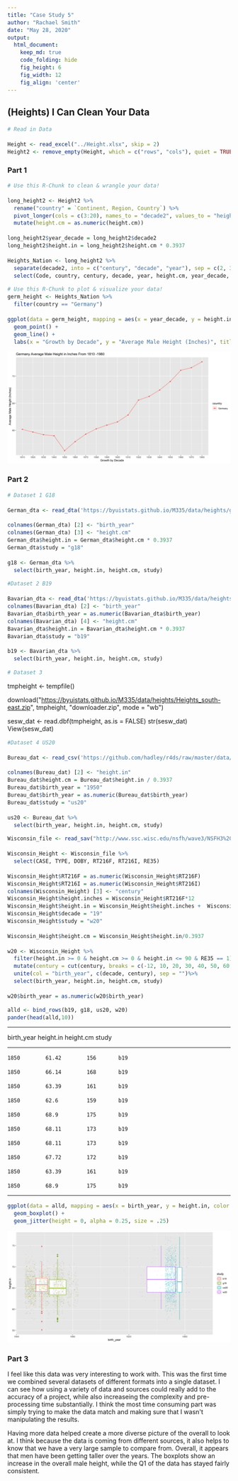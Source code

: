 ```yaml
---
title: "Case Study 5"
author: "Rachael Smith"
date: "May 28, 2020"
output:
  html_document:  
    keep_md: true
    code_folding: hide
    fig_height: 6
    fig_width: 12
    fig_align: 'center'
---
```




## (Heights) I Can Clean Your Data




```r
# Read in Data

Height <- read_excel("../Height.xlsx", skip = 2)
Height2 <- remove_empty(Height, which = c("rows", "cols"), quiet = TRUE)
```

### Part 1


```r
# Use this R-Chunk to clean & wrangle your data!

long_height2 <- Height2 %>%
  rename("country" = `Continent, Region, Country`) %>%
  pivot_longer(cols = c(3:20), names_to = "decade2", values_to = "height.cm") %>%
  mutate(height.cm = as.numeric(height.cm))

long_height2$year_decade = long_height2$decade2
long_height2$height.in = long_height2$height.cm * 0.3937

Heights_Nation <- long_height2 %>%
  separate(decade2, into = c("century", "decade", "year"), sep = c(2, 3, 4)) %>% 
  select(Code, country, century, decade, year, height.cm, year_decade, height.in)
```



```r
# Use this R-Chunk to plot & visualize your data!
germ_height <- Heights_Nation %>%
  filter(country == "Germany")

ggplot(data = germ_height, mapping = aes(x = year_decade, y = height.in, col = country, group = country)) +
  geom_point() +
  geom_line() +
  labs(x = "Growth by Decade", y = "Average Male Height (Inches)", title = "Germany Average Male Height in Inches From 1810 -1980")
```

![](Case-Study-5_files/figure-html/plot_data-1.png)<!-- -->

### Part 2


```r
# Dataset 1 G18

German_dta <- read_dta('https://byuistats.github.io/M335/data/heights/germanconscr.dta')

colnames(German_dta) [2] <- "birth_year"
colnames(German_dta) [3] <- "height.cm"
German_dta$height.in = German_dta$height.cm * 0.3937
German_dta$study = "g18"

g18 <- German_dta %>% 
  select(birth_year, height.in, height.cm, study)
```



```r
#Dataset 2 B19

Bavarian_dta <- read_dta('https://byuistats.github.io/M335/data/heights/germanprison.dta')
colnames(Bavarian_dta) [2] <- "birth_year"
Bavarian_dta$birth_year = as.numeric(Bavarian_dta$birth_year)
colnames(Bavarian_dta) [4] <- "height.cm"
Bavarian_dta$height.in = Bavarian_dta$height.cm * 0.3937
Bavarian_dta$study = "b19"

b19 <- Bavarian_dta %>% 
  select(birth_year, height.in, height.cm, study)
```


```r
# Dataset 3
```

tmpheight <- tempfile()

download("https://byuistats.github.io/M335/data/heights/Heights_south-east.zip", tmpheight, "downloader.zip", mode = "wb")

sesw_dat <- read.dbf(tmpheight, as.is = FALSE)
str(sesw_dat)
View(sesw_dat)


```r
#Dataset 4 US20

Bureau_dat <- read_csv('https://github.com/hadley/r4ds/raw/master/data/heights.csv')

colnames(Bureau_dat) [2] <- "height.in"
Bureau_dat$height.cm = Bureau_dat$height.in / 0.3937
Bureau_dat$birth_year = "1950"
Bureau_dat$birth_year = as.numeric(Bureau_dat$birth_year)
Bureau_dat$study = "us20"

us20 <- Bureau_dat %>% 
  select(birth_year, height.in, height.cm, study)
```



```r
Wisconsin_file <- read_sav("http://www.ssc.wisc.edu/nsfh/wave3/NSFH3%20Apr%202005%20release/main05022005.sav")

Wisconsin_Height <- Wisconsin_file %>% 
  select(CASE, TYPE, DOBY, RT216F, RT216I, RE35)

Wisconsin_Height$RT216F = as.numeric(Wisconsin_Height$RT216F)
Wisconsin_Height$RT216I = as.numeric(Wisconsin_Height$RT216I)
colnames(Wisconsin_Height) [3] <- "century"
Wisconsin_Height$height.inches = Wisconsin_Height$RT216F*12
Wisconsin_Height$height.in = Wisconsin_Height$height.inches +  Wisconsin_Height$RT216I
Wisconsin_Height$decade = "19"
Wisconsin_Height$study = "w20"

Wisconsin_Height$height.cm = Wisconsin_Height$height.in/0.3937

w20 <- Wisconsin_Height %>%
  filter(height.in >= 0 & height.cm >= 0 & height.in <= 90 & RE35 == 1) %>% 
  mutate(century = cut(century, breaks = c(-12, 10, 20, 30, 40, 50, 60, 70), labels = c(10, 20, 30, 40, 50, 60, 70))) %>% 
  unite(col = "birth_year", c(decade, century), sep = "")%>%
  select(birth_year, height.in, height.cm, study)

w20$birth_year = as.numeric(w20$birth_year)
```


```r
alld <- bind_rows(b19, g18, us20, w20)
pander(head(alld,10))
```


--------------------------------------------
 birth_year   height.in   height.cm   study 
------------ ----------- ----------- -------
    1850        61.42        156       b19  

    1850        66.14        168       b19  

    1850        63.39        161       b19  

    1850        62.6         159       b19  

    1850        68.9         175       b19  

    1850        68.11        173       b19  

    1850        68.11        173       b19  

    1850        67.72        172       b19  

    1850        63.39        161       b19  

    1850        68.9         175       b19  
--------------------------------------------


```r
ggplot(data = alld, mapping = aes(x = birth_year, y = height.in, color = study)) +
  geom_boxplot() +
  geom_jitter(height = 0, alpha = 0.25, size = .25)
```

![](Case-Study-5_files/figure-html/unnamed-chunk-9-1.png)<!-- -->

### Part 3

I feel like this data was very interesting to work with.  This was the first time we combined several datasets of different formats into a single dataset.  I can see how using a variety of data and sources could really add to the accuracy of a project, while also increaseing the complexity and pre-processing time substantially. I think the most time consuming part was simply trying to make the data match and making sure that I wasn't manipulating the results.

Having more data helped create a more diverse picture of the overall to look at. I think because the data is coming from different sources, it also helps to know that we have a very large sample to compare from.  Overall, it appears that men have been getting taller over the years.  The boxplots show an increase in the overall male height, while the Q1 of the data has stayed fairly consistent.
